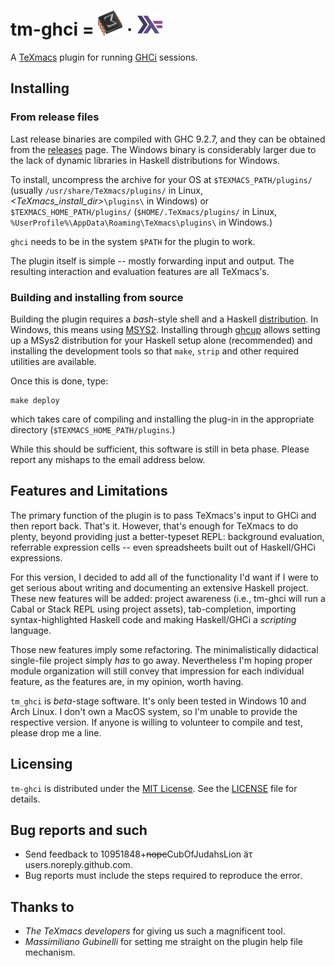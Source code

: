 # tm-ghci = ![TeXmacs Logo](./texmacs.png)&nbsp;&#183;&nbsp;![Haskell logo](./haskell.png)

A [TeXmacs](https://texmacs.org/) plugin for running [GHCi](https://wiki.haskell.org/GHC/GHCi) sessions.


## Installing
### From release files

Last release binaries are compiled with GHC 9.2.7, and they can be
obtained from the [releases](https://github.com/CubOfJudahsLion/tm-ghci/releases)
page. The Windows binary is considerably larger due to the lack of dynamic
libraries in Haskell distributions for Windows.

To install, uncompress the archive for your OS at `$TEXMACS_PATH/plugins/`
(usually `/usr/share/TeXmacs/plugins/` in Linux,
_<TeXmacs_install_dir>_`\plugins\` in Windows) or
`$TEXMACS_HOME_PATH/plugins/` (`$HOME/.TeXmacs/plugins/` in
Linux, `%UserProfile%\AppData\Roaming\TeXmacs\plugins\` in Windows.)

`ghci` needs to be in the system `$PATH` for the plugin to work.

The plugin itself is simple -- mostly forwarding input and output. The
resulting interaction and evaluation features are all TeXmacs's.


### Building and installing from source

Building the plugin requires a _bash_-style shell and a Haskell
[distribution](https://www.haskell.org/downloads/). In Windows, this means
using [MSYS2](https://www.msys2.org/). Installing through
[ghcup](https://www.haskell.org/ghcup/install/) allows setting up a MSys2
distribution for your Haskell setup alone (recommended) and installing the
development tools so that `make`, `strip` and other required utilities are
available.

Once this is done, type:

    make deploy

which takes care of compiling and installing the plug-in in the appropriate
directory (`$TEXMACS_HOME_PATH/plugins`.)

While this should be sufficient, this software is still in beta phase.
Please report any mishaps to the email address below.


## Features and Limitations

The primary function of the plugin is to pass TeXmacs's input to GHCi and
then report back. That's it. However, that's enough for TeXmacs to do
plenty, beyond providing just a better-typeset REPL: background evaluation,
referrable expression cells -- even spreadsheets built out of Haskell/GHCi
expressions.

For this version, I decided to add all of the functionality I'd want if I
were to get serious about writing and documenting an extensive Haskell
project. These new features will be added: project awareness (i.e., tm-ghci
will run a Cabal or Stack REPL using project assets), tab-completion,
importing syntax-highlighted Haskell code and making Haskell/GHCi a 
_scripting_ language.

Those new features imply some refactoring. The minimalistically didactical
single-file project simply  _has_ to go away. Nevertheless I'm hoping proper
module organization will still convey that impression for each individual
feature, as the features are, in my opinion, worth having.

`tm_ghci` is _beta_-stage software. It's only been tested in Windows 10 and
Arch Linux. I don't own a MacOS system, so I'm unable to provide the
respective version. If anyone is willing to volunteer to compile and test,
please drop me a line.


## Licensing

`tm-ghci` is distributed under the [MIT License](https://mit-license.org/).
See the [LICENSE](./LICENSE) file for details.


## Bug reports and such

* Send feedback to 10951848+<s>nope</s>CubOfJudahsLion äτ users.noreply.github.com.
* Bug reports must include the steps required to reproduce the error.


## Thanks to

* _The TeXmacs developers_ for giving us such a magnificent tool.
* _Massimiliano Gubinelli_ for setting me straight on the plugin help file mechanism.

